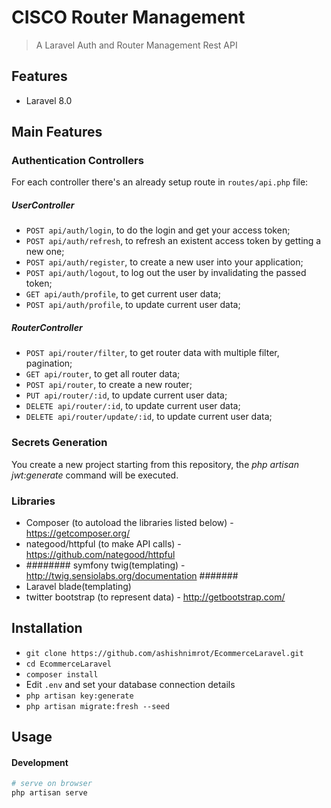# CISCO Router Management 

> A Laravel Auth and Router Management Rest API

## Features

- Laravel 8.0

## Main Features

### Authentication Controllers

For each controller there's an already setup route in `routes/api.php` file:
##### UserController
* `POST api/auth/login`, to do the login and get your access token;
* `POST api/auth/refresh`, to refresh an existent access token by getting a new one;
* `POST api/auth/register`, to create a new user into your application;
* `POST api/auth/logout`, to log out the user by invalidating the passed token;
* `GET api/auth/profile`, to get current user data;
* `POST api/auth/profile`, to update current user data;

##### RouterController
* `POST api/router/filter`, to get router data with multiple filter, pagination;
* `GET api/router`, to get all router data;
* `POST api/router`, to create a new router;
* `PUT api/router/:id`, to update current user data;
* `DELETE api/router/:id`, to update current user data;
* `DELETE api/router/update/:id`, to update current user data;

### Secrets Generation

You create a new project starting from this repository, the _php artisan jwt:generate_ command will be executed.


### Libraries
- Composer (to autoload the libraries listed below) - https://getcomposer.org/
- nategood/httpful (to make API calls) - https://github.com/nategood/httpful
- ######## symfony twig(templating) -  http://twig.sensiolabs.org/documentation #######
- Laravel blade(templating)
- twitter bootstrap (to represent data) - http://getbootstrap.com/


## Installation

- `git clone https://github.com/ashishnimrot/EcommerceLaravel.git`
- `cd EcommerceLaravel`
- `composer install`
-  Edit `.env` and set your database connection details 
- `php artisan key:generate`
- `php artisan migrate:fresh --seed`


## Usage

#### Development

```bash
# serve on browser
php artisan serve
```
